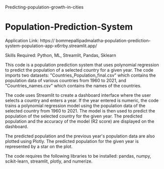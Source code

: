  Predicting-population-growth-in-cities
# Population-Prediction-System

Application Link: https:// bommepallipadmalatha-population-prediction-system-population-app-x6rrby.streamlit.app/



Skills Required: Python, ML, Streamlit, Pandas, Sklearn

This code is a population prediction system that uses polynomial regression to predict the population of a selected country for a given year. The code imports two datasets: "Countries_Population_final.csv" which contains the population data of various countries from 1960 to 2021, and "Countries_names.csv" which contains the names of the countries.

The code uses Streamlit to create a dashboard interface where the user selects a country and enters a year. If the year entered is numeric, the code trains a polynomial regression model using the population data of the selected country from 1960 to 2021. The model is then used to predict the population of the selected country for the given year. The predicted population and the accuracy of the model (R2 score) are displayed on the dashboard.

The predicted population and the previous year's population data are also plotted using Plotly. The predicted population for the given year is represented by a star on the plot.

The code requires the following libraries to be installed: pandas, numpy, scikit-learn, streamlit, plotly, and numerize.



